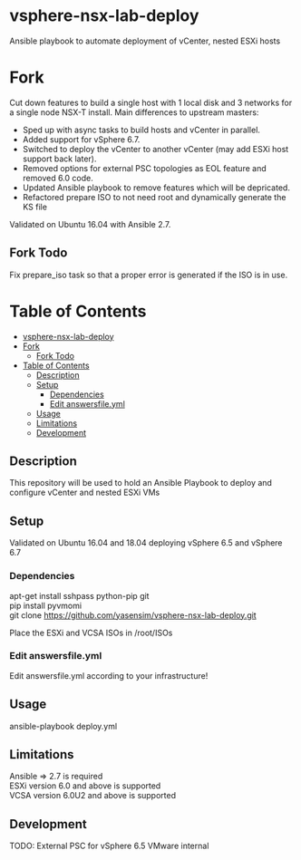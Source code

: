 # vsphere-nsx-lab-deploy
Ansible playbook to automate deployment of vCenter, nested ESXi hosts

# Fork
Cut down features to build a single host with 1 local disk and 3 networks for a single node NSX-T install.
Main differences to upstream masters:
- Sped up with async tasks to build hosts and vCenter in parallel. 
- Added support for vSphere 6.7. 
- Switched to deploy the vCenter to another vCenter (may add ESXi host support back later). 
- Removed options for external PSC topologies as EOL feature and removed 6.0 code.
- Updated Ansible playbook to remove features which will be depricated.
- Refactored prepare ISO to not need root and dynamically generate the KS file

Validated on Ubuntu 16.04 with Ansible 2.7.

## Fork Todo
Fix prepare_iso task so that a proper error is generated if the ISO is in use.


# Table of Contents

- [vsphere-nsx-lab-deploy](#vsphere-nsx-lab-deploy)
- [Fork](#fork)
  - [Fork Todo](#fork-todo)
- [Table of Contents](#table-of-contents)
  - [Description](#description)
  - [Setup](#setup)
    - [Dependencies](#dependencies)
    - [Edit answersfile.yml](#edit-answersfileyml)
  - [Usage](#usage)
  - [Limitations](#limitations)
  - [Development](#development)

## Description

This repository will be used to hold an Ansible Playbook to deploy and configure vCenter and nested ESXi VMs 

## Setup

Validated on Ubuntu 16.04 and 18.04 deploying vSphere 6.5 and vSphere 6.7

### Dependencies

apt-get install sshpass python-pip git <br/>
pip install pyvmomi <br/>
git clone https://github.com/yasensim/vsphere-nsx-lab-deploy.git <br/>

Place the ESXi and VCSA ISOs in /root/ISOs <br/>


### Edit answersfile.yml

Edit answersfile.yml according to your infrastructure!

## Usage

ansible-playbook deploy.yml


## Limitations
Ansible => 2.7 is required <br/>
ESXi version 6.0 and above is supported <br/>
VCSA version 6.0U2 and above is supported <br/>

## Development
TODO: External PSC for vSphere 6.5
VMware internal

